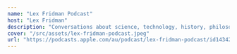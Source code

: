 ```yaml
---
name: "Lex Fridman Podcast"
host: "Lex Fridman"
description: "Conversations about science, technology, history, philosophy and the nature of intelligence, consciousness, love, and power. Lex is an AI researcher at MIT and beyond."
cover: "/src/assets/lex-fridman-podcast.jpeg"
url: "https://podcasts.apple.com/au/podcast/lex-fridman-podcast/id1434243584"
---
```

